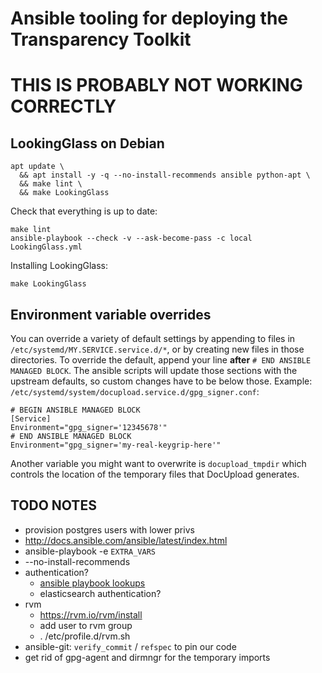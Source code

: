 # Ansible tooling for deploying the Transparency Toolkit

# THIS IS PROBABLY NOT WORKING CORRECTLY

## LookingGlass on Debian

```shell
apt update \
  && apt install -y -q --no-install-recommends ansible python-apt \
  && make lint \
  && make LookingGlass
```

Check that everything is up to date:
```shell
make lint
ansible-playbook --check -v --ask-become-pass -c local LookingGlass.yml
```

Installing LookingGlass:
```
make LookingGlass
```

## Environment variable overrides

You can override a variety of default settings by appending to files in `/etc/systemd/MY.SERVICE.service.d/*`, or by creating new files in those directories.
To override the default, append your line **after** `# END ANSIBLE MANAGED BLOCK`. The ansible scripts will update those sections with the upstream defaults, so custom changes have to be below those.
Example: `/etc/systemd/system/docupload.service.d/gpg_signer.conf`:
```systemd
# BEGIN ANSIBLE MANAGED BLOCK
[Service]
Environment="gpg_signer='12345678'"
# END ANSIBLE MANAGED BLOCK
Environment="gpg_signer='my-real-keygrip-here'"
```

Another variable you might want to overwrite is `docupload_tmpdir` which controls the location of the temporary files that DocUpload generates.

## TODO NOTES
- provision postgres users with lower privs
- http://docs.ansible.com/ansible/latest/index.html
- ansible-playbook -e `EXTRA_VARS`
- --no-install-recommends
- authentication?
  - [ansible playbook lookups](http://docs.ansible.com/ansible/latest/playbooks_lookups.html#examples)
  - elasticsearch authentication?
- rvm
  - https://rvm.io/rvm/install
  - add user to rvm group
  - . /etc/profile.d/rvm.sh
- ansible-git:  `verify_commit` / `refspec` to pin our code
- get rid of gpg-agent and dirmngr for the temporary imports
